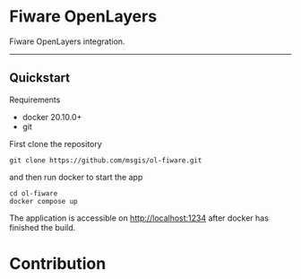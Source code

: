 # Fiware OpenLayers

Fiware OpenLayers integration.

---

## Quickstart

Requirements

  - docker 20.10.0+
  - git

First clone the repository

    git clone https://github.com/msgis/ol-fiware.git

and then run docker to start the app

    cd ol-fiware
    docker compose up

The application is accessible on <http://localhost:1234> after docker has finished the build.

# Contribution
